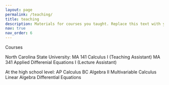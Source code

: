```yaml
---
layout: page
permalink: /teaching/
title: teaching
description: Materials for courses you taught. Replace this text with your description.
nav: true
nav_order: 6
---
```

Courses

North Carolina State University:
MA 141 Calculus I (Teaching Assistant)
MA 341 Applied Differenial Equations I (Lecture Assistant)

At the high school level:
    AP Calculus BC
    Algebra II
    Multivariable Calculus
    Linear Algebra
    Differential Equations